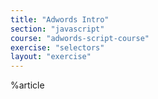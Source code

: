 ```yaml
---
title: "Adwords Intro"
section: "javascript"
course: "adwords-script-course"
exercise: "selectors"
layout: "exercise"
---
```


%article


